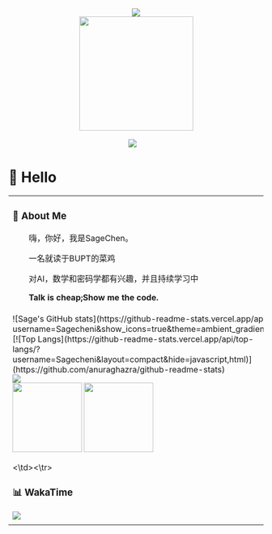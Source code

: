 <div align="center">
  
  <!-- dynamic typing effect 动态打字效果 -->
  <div>
    <a href="https://blog.sunguoqi.com/">
      <img src="https://readme-typing-svg.demolab.com?font=Fira+Code&pause=1000&width=435&lines=console.log(%22Hello%2C%20World%22);&center=true&size=27" />
    </a>
  </div>

  <!-- knock code pictures 敲代码的图片 -->
  <picture>
    <source media="(prefers-color-scheme: dark)" srcset="https://cdn.jsdelivr.net/gh/sun0225SUN/sun0225SUN/assets/images/coding.gif" />
    <source media="(prefers-color-scheme: light)" srcset="https://cdn.jsdelivr.net/gh/sun0225SUN/sun0225SUN/assets/images/developer.svg" height="225px" />
    <img src="https://cdn.jsdelivr.net/gh/sun0225SUN/sun0225SUN/assets/images/coding.gif" />
  </picture>

  <!-- for beauty 留个空行好看点 -->
  <div>&nbsp;</div>
  
  <!-- profile logo 个人资料徽标 -->
  <div>
    <a href="https://blog.sa1ge.ink/"><img src="https://img.shields.io/badge/Website-博客-blue" /></a>&emsp;

  </div>
  
</div>

#  🙋 Hello
<table>
  
<tr><td>

### 🤺 About Me

<p>&emsp;&emsp;嗨，你好，我是SageChen。</p>
<p>&emsp;&emsp;一名就读于BUPT的菜鸡</p>
<p>&emsp;&emsp;对AI，数学和密码学都有兴趣，并且持续学习中</p>
<p><strong>&emsp;&emsp;Talk is cheap;Show me the code.</strong></p>

</td></tr>

<tr><td>
![Sage's GitHub stats](https://github-readme-stats.vercel.app/api?username=Sagecheni&show_icons=true&theme=ambient_gradient)
[![Top Langs](https://github-readme-stats.vercel.app/api/top-langs/?username=Sagecheni&layout=compact&hide=javascript,html)](https://github.com/anuraghazra/github-readme-stats)
<!-- GitHub 奖杯🏆 -->
<div><img src="https://github-profile-trophy.vercel.app/?username=sun0225SUN&theme=gruvbox&row=1&column=7&no-frame=true&no-bg=true" /><br/></div>

<!-- GitHub 数据统计 -->
<img height="137px" src="[https://github-readme-stats-git-masterrstaa-rickstaa.vercel.app/api?username=sun0225SUN](https://github-readme-stats.vercel.app/api?username=Sagecheni&theme=ambient_gradient)&hide_title=true&hide_border=true&show_icons=true&include_all_commits=true&line_height=21text_color=000&icon_color=000&bg_color=0,ea6161,ffc64d,fffc4d,52fa5a&theme=graywhite" />
<img height="137px" src="[https://github-readme-stats-git-masterrstaa-rickstaa.vercel.app/api/top-langs/?username=sun0225SUN](https://github-readme-stats.vercel.app/api/top-langs/?username=Sagecheni&layout=compact&hide=javascript,html)&hide_title=true&hide_border=true&layout=compact&langs_count=6&text_color=000&icon_color=fff&bg_color=0,52fa5a,4dfcff,c64dff&theme=graywhite" /><br>




<\td><\tr>

### 📊 WakaTime

<picture>
  <source
    srcset="https://github-readme-stats.vercel.app/api/wakatime?username=Sagecheni&layout=compact&text_color=f0f6fc&bg_color=00000000&hide_border=true&hide_title=true"
    media="(prefers-color-scheme: dark)"
  />
  <source
    srcset="https://github-readme-stats.vercel.app/api/wakatime?username=Sagecheni&layout=compact&text_color=1f2328&bg_color=00000000&hide_border=true&hide_title=true"
    media="(prefers-color-scheme: light)"
  />
  <img src="https://github-readme-stats.vercel.app/api/wakatime?username=Sagecheni&layout=compact&text_color=f0f6fc&bg_color=00000000&hide_border=true&hide_title=true" />
</picture>

</td></tr>

<tr><td>
<!--
**Sagecheni/Sagecheni** is a ✨ _special_ ✨ repository because its `README.md` (this file) appears on your GitHub profile.

Here are some ideas to get you started:

- 🔭 I’m currently working on ...
- 🌱 I’m currently learning ...
- 👯 I’m looking to collaborate on ...
- 🤔 I’m looking for help with ...
- 💬 Ask me about ...
- 📫 How to reach me: ...
- 😄 Pronouns: ...
- ⚡ Fun fact: ...
-->
